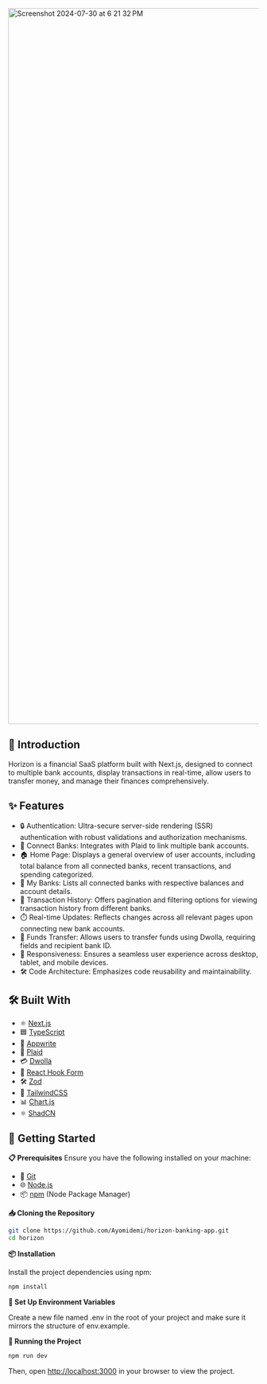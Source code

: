 

<img width="1440" alt="Screenshot 2024-07-30 at 6 21 32 PM" src="https://github.com/user-attachments/assets/30a8328c-406c-45d3-9db7-89f0780a65b2">


## 🌅 Introduction

Horizon is a financial SaaS platform built with Next.js, designed to connect to multiple bank accounts, display transactions in real-time, allow users to transfer money, and manage their finances comprehensively.


## ✨ Features

- 🔒 Authentication: Ultra-secure server-side rendering (SSR) authentication with robust validations and authorization mechanisms.
- 🔗 Connect Banks: Integrates with Plaid to link multiple bank accounts.
- 🏠 Home Page: Displays a general overview of user accounts, including total balance from all connected banks, recent transactions, and spending categorized.
- 🏦 My Banks: Lists all connected banks with respective balances and account details.
- 📜 Transaction History: Offers pagination and filtering options for viewing transaction history from different banks.
- ⏱️ Real-time Updates: Reflects changes across all relevant pages upon connecting new bank accounts.
- 💸 Funds Transfer: Allows users to transfer funds using Dwolla, requiring fields and recipient bank ID.
- 📱 Responsiveness: Ensures a seamless user experience across desktop, tablet, and mobile devices.
- 🛠️ Code Architecture: Emphasizes code reusability and maintainability.


## 🛠️ Built With
- ⚛️ [Next.js](https://nextjs.org)
- 🟦 [TypeScript](https://www.typescriptlang.org/)
- 📝 [Appwrite](https://appwrite.io/)
- 🔄 [Plaid](https://plaid.com/)
- 💳 [Dwolla](https://www.dwolla.com/)
- 🔄 [React Hook Form](https://react-hook-form.com/)
- 🛠️ [Zod](https://zod.dev/)
- 🎨 [TailwindCSS](https://tailwindcss.com/)
- 📊 [Chart.js](https://www.chartjs.org/)
- ⚛️ [ShadCN](https://github.com/shadcn)


## 🚀 Getting Started 

**📋 Prerequisites**
Ensure you have the following installed on your machine:

- 📂 [Git](https://git-scm.com/)
- 🌐 [Node.js](https://nodejs.org/en)
- 📦 [npm](https://www.npmjs.com/) (Node Package Manager)


**📥 Cloning the Repository**

```bash
git clone https://github.com/Ayomidemi/horizon-banking-app.git
cd horizon
```

**📦 Installation**

Install the project dependencies using npm:

```bash
npm install
```

**🔧 Set Up Environment Variables**

Create a new file named .env in the root of your project and make sure it mirrors the structure of env.example.

**🚀 Running the Project**

```bash
npm run dev
```

Then, open [http://localhost:3000](http://localhost:3000) in your browser to view the project.
